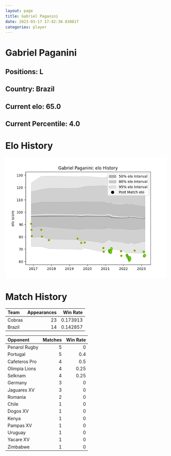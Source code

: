 ```yaml
---  
layout: page  
title: Gabriel Paganini  
date: 2023-03-17 17:42:30.038817  
categories: player  
---
```

# Gabriel Paganini

## Positions: L

## Country: Brazil

## Current elo: 65.0

## Current Percentile: 4.0

# Elo History


![elo history](history_GabrielPaganini.png)
# Match History


| Team   |   Appearances |   Win Rate |
|:-------|--------------:|-----------:|
| Cobras |            23 |   0.173913 |
| Brazil |            14 |   0.142857 |

| Opponent      |   Matches |   Win Rate |
|:--------------|----------:|-----------:|
| Penarol Rugby |         5 |       0    |
| Portugal      |         5 |       0.4  |
| Cafeteros Pro |         4 |       0.5  |
| Olimpia Lions |         4 |       0.25 |
| Selknam       |         4 |       0.25 |
| Germany       |         3 |       0    |
| Jaguares XV   |         3 |       0    |
| Romania       |         2 |       0    |
| Chile         |         1 |       0    |
| Dogos XV      |         1 |       0    |
| Kenya         |         1 |       0    |
| Pampas XV     |         1 |       0    |
| Uruguay       |         1 |       0    |
| Yacare XV     |         1 |       0    |
| Zimbabwe      |         1 |       0    |